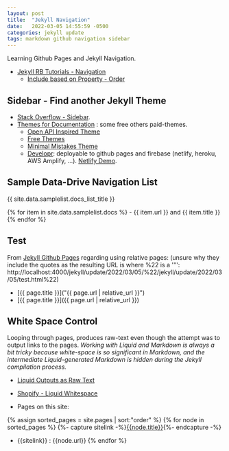 ```yaml
---
layout: post
title:  "Jekyll Navigation"
date:   2022-03-05 14:55:59 -0500
categories: jekyll update
tags: markdown github navigation sidebar
---
```

Learning Github Pages and Jekyll Navigation.
- [Jekyll RB Tutorials - Navigation](https://jekyllrb.com/tutorials/navigation/)
  - [Include based on Property - Order](https://jekyllrb.com/tutorials/navigation/)

## Sidebar - Find another Jekyll Theme
- [Stack Overflow - Sidebar](https://stackoverflow.com/questions/63410862/sidebar-on-github-pages).
- [Themes for Documentation](https://jekyllthemes.io/jekyll-documentation-themes) : some free others paid-themes.
  - [Open API Inspired Theme](https://jekyllthemes.io/theme/carte)
  - [Free Themes](https://cloudcannon.com/blog/free-jekyll-themes-for-2022/)
  - [Minimal Mistakes Theme](https://github.com/mmistakes/minimal-mistakes)
  - [Developr](https://github.com/sujaykundu777/devlopr-jekyll): deployable to github pages and firebase (netlify, heroku, AWS Amplify, ...). [Netlify Demo](https://devlopr.netlify.app/).

## Sample Data-Drive Navigation List
{{ site.data.samplelist.docs_list_title }}

   {% for item in site.data.samplelist.docs %}
      - {{ item.url }} and {{ item.title }}
   {% endfor %}

## Test
From [Jekyll Github Pages](http://jekyllrb.com/docs/github-pages/) regarding using relative pages: (unsure why they include the quotes as the resulting URL is where %22 is a '"': http://localhost:4000/jekyll/update/2022/03/05/%22/jekyll/update/2022/03/05/test.html%22)
- [{{ page.title }}]("{{ page.url | relative_url }}")
- [{{ page.title }}]({{ page.url | relative_url }})


## White Space Control
Looping through pages, produces raw-text even though the attempt was to output links to the pages.  *Working with Liquid and Markdown is always a bit tricky because white-space is so significant in Markdown, and the intermediate Liquid-generated Markdown is hidden during the Jekyll compilation process.*
- [Liquid Outputs as Raw Text](https://talk.jekyllrb.com/t/liquid-outputs-raw-text-and-not-markdown/3834/5)
- [Shopify - Liquid Whitespace](https://shopify.github.io/liquid/basics/whitespace/)

- Pages on this site:

{% assign sorted_pages = site.pages | sort:"order" %}
{% for node in sorted_pages %}
   {%- capture sitelink -%}[{{node.title}}]({{node.url}}){%- endcapture -%}
   - {{sitelink}} : {{node.url}}
{% endfor %}
